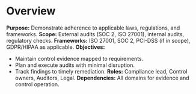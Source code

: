 # Overview
**Purpose:** Demonstrate adherence to applicable laws, regulations, and frameworks.
**Scope:** External audits (SOC 2, ISO 27001), internal audits, regulatory checks.
**Frameworks:** ISO 27001, SOC 2, PCI-DSS (if in scope), GDPR/HIPAA as applicable.
**Objectives:**
- Maintain control evidence mapped to requirements.
- Plan and execute audits with minimal disruption.
- Track findings to timely remediation.
**Roles:** Compliance lead, Control owners, Auditors, Legal.
**Dependencies:** All domains for evidence and control operation.
